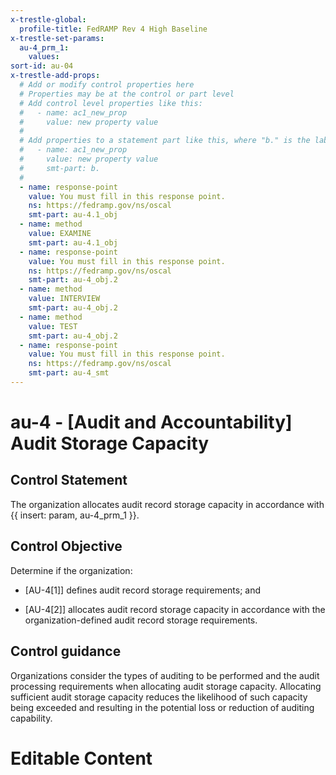 ```yaml
---
x-trestle-global:
  profile-title: FedRAMP Rev 4 High Baseline
x-trestle-set-params:
  au-4_prm_1:
    values:
sort-id: au-04
x-trestle-add-props:
  # Add or modify control properties here
  # Properties may be at the control or part level
  # Add control level properties like this:
  #   - name: ac1_new_prop
  #     value: new property value
  #
  # Add properties to a statement part like this, where "b." is the label of the target statement part
  #   - name: ac1_new_prop
  #     value: new property value
  #     smt-part: b.
  #
  - name: response-point
    value: You must fill in this response point.
    ns: https://fedramp.gov/ns/oscal
    smt-part: au-4.1_obj
  - name: method
    value: EXAMINE
    smt-part: au-4.1_obj
  - name: response-point
    value: You must fill in this response point.
    ns: https://fedramp.gov/ns/oscal
    smt-part: au-4_obj.2
  - name: method
    value: INTERVIEW
    smt-part: au-4_obj.2
  - name: method
    value: TEST
    smt-part: au-4_obj.2
  - name: response-point
    value: You must fill in this response point.
    ns: https://fedramp.gov/ns/oscal
    smt-part: au-4_smt
---
```


# au-4 - \[Audit and Accountability\] Audit Storage Capacity

## Control Statement

The organization allocates audit record storage capacity in accordance with {{ insert: param, au-4_prm_1 }}.

## Control Objective

Determine if the organization:

- \[AU-4[1]\] defines audit record storage requirements; and

- \[AU-4[2]\] allocates audit record storage capacity in accordance with the organization-defined audit record storage requirements.

## Control guidance

Organizations consider the types of auditing to be performed and the audit processing requirements when allocating audit storage capacity. Allocating sufficient audit storage capacity reduces the likelihood of such capacity being exceeded and resulting in the potential loss or reduction of auditing capability.

# Editable Content

<!-- Make additions and edits below -->
<!-- The above represents the contents of the control as received by the profile, prior to additions. -->
<!-- If the profile makes additions to the control, they will appear below. -->
<!-- The above markdown may not be edited but you may edit the content below, and/or introduce new additions to be made by the profile. -->
<!-- If there is a yaml header at the top, parameter values may be edited. Use --set-parameters to incorporate the changes during assembly. -->
<!-- The content here will then replace what is in the profile for this control, after running profile-assemble. -->
<!-- The added parts in the profile for this control are below.  You may edit them and/or add new ones. -->
<!-- Each addition must have a heading either of the form ## Control my_addition_name -->
<!-- or ## Part a. (where the a. refers to one of the control statement labels.) -->
<!-- "## Control" parts are new parts added after the statement part. -->
<!-- "## Part" parts are new parts added into the top-level statement part with that label. -->
<!-- Subparts may be added with nested hash levels of the form ### My Subpart Name -->
<!-- underneath the parent ## Control or ## Part being added -->
<!-- See https://ibm.github.io/compliance-trestle/tutorials/ssp_profile_catalog_authoring/ssp_profile_catalog_authoring for guidance. -->
